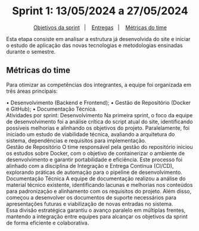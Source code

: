<span id="topo">

<h1 align="center">Sprint 1: 13/05/2024 a 27/05/2024</h1>

<p align="center">
    <a href="#objetivos">Objetivos da sprint</a> &nbsp |&nbsp &nbsp
    <a href="#entregas">Entregas</a> &nbsp |&nbsp &nbsp
    <a href="#metricas">Métricas do time</a> 
</p>

Esta etapa consiste em analisar a estrutura já desenvolvida do site e iniciar o estudo de aplicação das novas tecnologias e metodologias ensinadas durante o semestre.
        

<span id="metricas">
    
## Métricas do time
Para otimizar as competências dos integrantes, a equipe foi organizada em três áreas principais:

• Desenvolvimento (Backend e Frontend);
• Gestão de Repositório (Docker e GitHub);
• Documentação Técnica.
<br>
Atividades por sprint:
Desenvolvimento
Na primeira sprint, o foco da equipe de desenvolvimento foi a análise crítica do script atual do site, identificando possíveis melhorias e alinhando os objetivos do projeto. Paralelamente, foi iniciado um estudo de viabilidade técnica, avaliando a arquitetura do sistema, dependências e requisitos para implementação.
<br>
Gestão de Repositório
O time responsável pela gestão do repositório iniciou os estudos sobre Docker, com o objetivo de containerizar o ambiente de desenvolvimento e garantir portabilidade e eficiência. Este processo foi alinhado com a disciplina de Integração e Entrega Contínua (CI/CD), explorando práticas de automação para o pipeline de desenvolvimento.
<br>
Documentação Técnica
A equipe de documentação realizou a análise do material técnico existente, identificando lacunas e melhorias nos conteúdos para padronização e alinhamento com os requisitos do projeto. Além disso, começou a desenvolver os documentos de suporte necessários para apresentações futuras e viabilização de novas entradas no sistema.
<br>
Essa divisão estratégica garantiu o avanço paralelo em múltiplas frentes, mantendo a integração entre equipes para alcançar os objetivos da sprint de forma eficiente e colaborativa.



    

